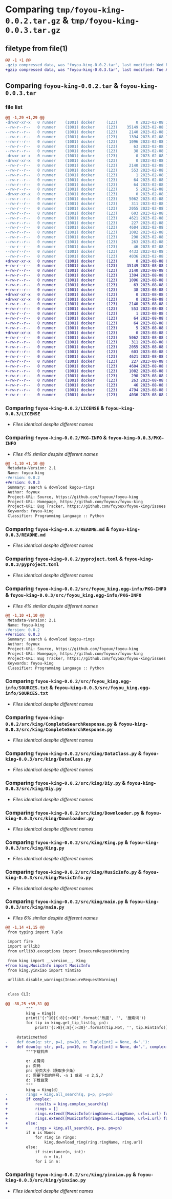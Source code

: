 # Comparing `tmp/foyou-king-0.0.2.tar.gz` & `tmp/foyou-king-0.0.3.tar.gz`

## filetype from file(1)

```diff
@@ -1 +1 @@
-gzip compressed data, was "foyou-king-0.0.2.tar", last modified: Wed Feb  8 11:30:39 2023, max compression
+gzip compressed data, was "foyou-king-0.0.3.tar", last modified: Tue Aug  8 08:28:48 2023, max compression
```

## Comparing `foyou-king-0.0.2.tar` & `foyou-king-0.0.3.tar`

### file list

```diff
@@ -1,29 +1,29 @@
-drwxr-xr-x   0 runner    (1001) docker     (123)        0 2023-02-08 11:30:39.921274 foyou-king-0.0.2/
--rw-r--r--   0 runner    (1001) docker     (123)    35149 2023-02-08 11:30:32.000000 foyou-king-0.0.2/LICENSE
--rw-r--r--   0 runner    (1001) docker     (123)     2140 2023-02-08 11:30:39.921274 foyou-king-0.0.2/PKG-INFO
--rw-r--r--   0 runner    (1001) docker     (123)     1394 2023-02-08 11:30:32.000000 foyou-king-0.0.2/README.md
--rw-r--r--   0 runner    (1001) docker     (123)     1096 2023-02-08 11:30:32.000000 foyou-king-0.0.2/pyproject.toml
--rw-r--r--   0 runner    (1001) docker     (123)       63 2023-02-08 11:30:32.000000 foyou-king-0.0.2/requirements.txt
--rw-r--r--   0 runner    (1001) docker     (123)       38 2023-02-08 11:30:39.921274 foyou-king-0.0.2/setup.cfg
-drwxr-xr-x   0 runner    (1001) docker     (123)        0 2023-02-08 11:30:39.917274 foyou-king-0.0.2/src/
-drwxr-xr-x   0 runner    (1001) docker     (123)        0 2023-02-08 11:30:39.917274 foyou-king-0.0.2/src/foyou_king.egg-info/
--rw-r--r--   0 runner    (1001) docker     (123)     2140 2023-02-08 11:30:39.000000 foyou-king-0.0.2/src/foyou_king.egg-info/PKG-INFO
--rw-r--r--   0 runner    (1001) docker     (123)      553 2023-02-08 11:30:39.000000 foyou-king-0.0.2/src/foyou_king.egg-info/SOURCES.txt
--rw-r--r--   0 runner    (1001) docker     (123)        1 2023-02-08 11:30:39.000000 foyou-king-0.0.2/src/foyou_king.egg-info/dependency_links.txt
--rw-r--r--   0 runner    (1001) docker     (123)       64 2023-02-08 11:30:39.000000 foyou-king-0.0.2/src/foyou_king.egg-info/entry_points.txt
--rw-r--r--   0 runner    (1001) docker     (123)       64 2023-02-08 11:30:39.000000 foyou-king-0.0.2/src/foyou_king.egg-info/requires.txt
--rw-r--r--   0 runner    (1001) docker     (123)        5 2023-02-08 11:30:39.000000 foyou-king-0.0.2/src/foyou_king.egg-info/top_level.txt
-drwxr-xr-x   0 runner    (1001) docker     (123)        0 2023-02-08 11:30:39.921274 foyou-king-0.0.2/src/king/
--rw-r--r--   0 runner    (1001) docker     (123)     5062 2023-02-08 11:30:32.000000 foyou-king-0.0.2/src/king/CompleteSearchResponse.py
--rw-r--r--   0 runner    (1001) docker     (123)      311 2023-02-08 11:30:32.000000 foyou-king-0.0.2/src/king/Config.py
--rw-r--r--   0 runner    (1001) docker     (123)     2055 2023-02-08 11:30:32.000000 foyou-king-0.0.2/src/king/DataClass.py
--rw-r--r--   0 runner    (1001) docker     (123)      603 2023-02-08 11:30:32.000000 foyou-king-0.0.2/src/king/Diy.py
--rw-r--r--   0 runner    (1001) docker     (123)     4621 2023-02-08 11:30:32.000000 foyou-king-0.0.2/src/king/Downloader.py
--rw-r--r--   0 runner    (1001) docker     (123)      227 2023-02-08 11:30:32.000000 foyou-king-0.0.2/src/king/Image.py
--rw-r--r--   0 runner    (1001) docker     (123)     4604 2023-02-08 11:30:32.000000 foyou-king-0.0.2/src/king/King.py
--rw-r--r--   0 runner    (1001) docker     (123)     1082 2023-02-08 11:30:32.000000 foyou-king-0.0.2/src/king/MusicInfo.py
--rw-r--r--   0 runner    (1001) docker     (123)      290 2023-02-08 11:30:32.000000 foyou-king-0.0.2/src/king/TipResponse.py
--rw-r--r--   0 runner    (1001) docker     (123)      263 2023-02-08 11:30:32.000000 foyou-king-0.0.2/src/king/Tracker.py
--rw-r--r--   0 runner    (1001) docker     (123)       46 2023-02-08 11:30:39.000000 foyou-king-0.0.2/src/king/__init__.py
--rw-r--r--   0 runner    (1001) docker     (123)     4433 2023-02-08 11:30:32.000000 foyou-king-0.0.2/src/king/main.py
--rw-r--r--   0 runner    (1001) docker     (123)     4036 2023-02-08 11:30:32.000000 foyou-king-0.0.2/src/king/yinxiao.py
+drwxr-xr-x   0 runner    (1001) docker     (123)        0 2023-08-08 08:28:48.862095 foyou-king-0.0.3/
+-rw-r--r--   0 runner    (1001) docker     (123)    35149 2023-08-08 08:28:41.000000 foyou-king-0.0.3/LICENSE
+-rw-r--r--   0 runner    (1001) docker     (123)     2140 2023-08-08 08:28:48.862095 foyou-king-0.0.3/PKG-INFO
+-rw-r--r--   0 runner    (1001) docker     (123)     1394 2023-08-08 08:28:41.000000 foyou-king-0.0.3/README.md
+-rw-r--r--   0 runner    (1001) docker     (123)     1096 2023-08-08 08:28:41.000000 foyou-king-0.0.3/pyproject.toml
+-rw-r--r--   0 runner    (1001) docker     (123)       63 2023-08-08 08:28:41.000000 foyou-king-0.0.3/requirements.txt
+-rw-r--r--   0 runner    (1001) docker     (123)       38 2023-08-08 08:28:48.862095 foyou-king-0.0.3/setup.cfg
+drwxr-xr-x   0 runner    (1001) docker     (123)        0 2023-08-08 08:28:48.858095 foyou-king-0.0.3/src/
+drwxr-xr-x   0 runner    (1001) docker     (123)        0 2023-08-08 08:28:48.862095 foyou-king-0.0.3/src/foyou_king.egg-info/
+-rw-r--r--   0 runner    (1001) docker     (123)     2140 2023-08-08 08:28:48.000000 foyou-king-0.0.3/src/foyou_king.egg-info/PKG-INFO
+-rw-r--r--   0 runner    (1001) docker     (123)      553 2023-08-08 08:28:48.000000 foyou-king-0.0.3/src/foyou_king.egg-info/SOURCES.txt
+-rw-r--r--   0 runner    (1001) docker     (123)        1 2023-08-08 08:28:48.000000 foyou-king-0.0.3/src/foyou_king.egg-info/dependency_links.txt
+-rw-r--r--   0 runner    (1001) docker     (123)       64 2023-08-08 08:28:48.000000 foyou-king-0.0.3/src/foyou_king.egg-info/entry_points.txt
+-rw-r--r--   0 runner    (1001) docker     (123)       64 2023-08-08 08:28:48.000000 foyou-king-0.0.3/src/foyou_king.egg-info/requires.txt
+-rw-r--r--   0 runner    (1001) docker     (123)        5 2023-08-08 08:28:48.000000 foyou-king-0.0.3/src/foyou_king.egg-info/top_level.txt
+drwxr-xr-x   0 runner    (1001) docker     (123)        0 2023-08-08 08:28:48.862095 foyou-king-0.0.3/src/king/
+-rw-r--r--   0 runner    (1001) docker     (123)     5062 2023-08-08 08:28:41.000000 foyou-king-0.0.3/src/king/CompleteSearchResponse.py
+-rw-r--r--   0 runner    (1001) docker     (123)      311 2023-08-08 08:28:41.000000 foyou-king-0.0.3/src/king/Config.py
+-rw-r--r--   0 runner    (1001) docker     (123)     2055 2023-08-08 08:28:41.000000 foyou-king-0.0.3/src/king/DataClass.py
+-rw-r--r--   0 runner    (1001) docker     (123)      603 2023-08-08 08:28:41.000000 foyou-king-0.0.3/src/king/Diy.py
+-rw-r--r--   0 runner    (1001) docker     (123)     4621 2023-08-08 08:28:41.000000 foyou-king-0.0.3/src/king/Downloader.py
+-rw-r--r--   0 runner    (1001) docker     (123)      227 2023-08-08 08:28:41.000000 foyou-king-0.0.3/src/king/Image.py
+-rw-r--r--   0 runner    (1001) docker     (123)     4604 2023-08-08 08:28:41.000000 foyou-king-0.0.3/src/king/King.py
+-rw-r--r--   0 runner    (1001) docker     (123)     1082 2023-08-08 08:28:41.000000 foyou-king-0.0.3/src/king/MusicInfo.py
+-rw-r--r--   0 runner    (1001) docker     (123)      290 2023-08-08 08:28:41.000000 foyou-king-0.0.3/src/king/TipResponse.py
+-rw-r--r--   0 runner    (1001) docker     (123)      263 2023-08-08 08:28:41.000000 foyou-king-0.0.3/src/king/Tracker.py
+-rw-r--r--   0 runner    (1001) docker     (123)       46 2023-08-08 08:28:48.000000 foyou-king-0.0.3/src/king/__init__.py
+-rw-r--r--   0 runner    (1001) docker     (123)     4794 2023-08-08 08:28:41.000000 foyou-king-0.0.3/src/king/main.py
+-rw-r--r--   0 runner    (1001) docker     (123)     4036 2023-08-08 08:28:41.000000 foyou-king-0.0.3/src/king/yinxiao.py
```

### Comparing `foyou-king-0.0.2/LICENSE` & `foyou-king-0.0.3/LICENSE`

 * *Files identical despite different names*

### Comparing `foyou-king-0.0.2/PKG-INFO` & `foyou-king-0.0.3/PKG-INFO`

 * *Files 4% similar despite different names*

```diff
@@ -1,10 +1,10 @@
 Metadata-Version: 2.1
 Name: foyou-king
-Version: 0.0.2
+Version: 0.0.3
 Summary: search & download kugou-rings
 Author: foyoux
 Project-URL: Source, https://github.com/foyoux/foyou-king
 Project-URL: Homepage, https://github.com/foyoux/foyou-king
 Project-URL: Bug Tracker, https://github.com/foyoux/foyou-king/issues
 Keywords: foyou-king
 Classifier: Programming Language :: Python
```

### Comparing `foyou-king-0.0.2/README.md` & `foyou-king-0.0.3/README.md`

 * *Files identical despite different names*

### Comparing `foyou-king-0.0.2/pyproject.toml` & `foyou-king-0.0.3/pyproject.toml`

 * *Files identical despite different names*

### Comparing `foyou-king-0.0.2/src/foyou_king.egg-info/PKG-INFO` & `foyou-king-0.0.3/src/foyou_king.egg-info/PKG-INFO`

 * *Files 4% similar despite different names*

```diff
@@ -1,10 +1,10 @@
 Metadata-Version: 2.1
 Name: foyou-king
-Version: 0.0.2
+Version: 0.0.3
 Summary: search & download kugou-rings
 Author: foyoux
 Project-URL: Source, https://github.com/foyoux/foyou-king
 Project-URL: Homepage, https://github.com/foyoux/foyou-king
 Project-URL: Bug Tracker, https://github.com/foyoux/foyou-king/issues
 Keywords: foyou-king
 Classifier: Programming Language :: Python
```

### Comparing `foyou-king-0.0.2/src/foyou_king.egg-info/SOURCES.txt` & `foyou-king-0.0.3/src/foyou_king.egg-info/SOURCES.txt`

 * *Files identical despite different names*

### Comparing `foyou-king-0.0.2/src/king/CompleteSearchResponse.py` & `foyou-king-0.0.3/src/king/CompleteSearchResponse.py`

 * *Files identical despite different names*

### Comparing `foyou-king-0.0.2/src/king/DataClass.py` & `foyou-king-0.0.3/src/king/DataClass.py`

 * *Files identical despite different names*

### Comparing `foyou-king-0.0.2/src/king/Diy.py` & `foyou-king-0.0.3/src/king/Diy.py`

 * *Files identical despite different names*

### Comparing `foyou-king-0.0.2/src/king/Downloader.py` & `foyou-king-0.0.3/src/king/Downloader.py`

 * *Files identical despite different names*

### Comparing `foyou-king-0.0.2/src/king/King.py` & `foyou-king-0.0.3/src/king/King.py`

 * *Files identical despite different names*

### Comparing `foyou-king-0.0.2/src/king/MusicInfo.py` & `foyou-king-0.0.3/src/king/MusicInfo.py`

 * *Files identical despite different names*

### Comparing `foyou-king-0.0.2/src/king/main.py` & `foyou-king-0.0.3/src/king/main.py`

 * *Files 6% similar despite different names*

```diff
@@ -1,14 +1,15 @@
 from typing import Tuple
 
 import fire
 import urllib3
 from urllib3.exceptions import InsecureRequestWarning
 
 from king import __version__, King
+from king.MusicInfo import MusicInfo
 from king.yinxiao import YinXiao
 
 urllib3.disable_warnings(InsecureRequestWarning)
 
 
 class CLI:
 
@@ -38,25 +39,31 @@
         """
         king = King()
         print('{:^10}{:8}{:<30}'.format('热度', '', '搜索词'))
         for tip in king.get_tip_list(q, pn):
             print('{:>8}{:8}{:<30}'.format(tip.Hot, '', tip.HintInfo))
 
     @staticmethod
-    def down(q: str, p=1, pn=10, n: Tuple[int] = None, d='.'):
+    def down(q: str, p=1, pn=10, n: Tuple[int] = None, d='.', complex: bool = False):
         """下载铃声
 
         q: 关键词
         p: 页码
         pn: 分页大小（获取多少条）
         n: 需要下载的序号，-n 1 或者 -n 2,5,7
         d: 下载目录
         """
         king = King(d)
-        rings = king.all_search(q, p=p, pn=pn)
+        if complex:
+            results = king.complex_search(q)
+            rings = []
+            rings.extend([MusicInfo(ringName=i.ringName, url=i.url) for i in results.crbt_list])
+            rings.extend([MusicInfo(ringName=i.ringName, url=i.url) for i in results.audio_list])
+        else:
+            rings = king.all_search(q, p=p, pn=pn)
         if n is None:
             for ring in rings:
                 king.download_ring(ring.ringName, ring.url)
         else:
             if isinstance(n, int):
                 n = (n,)
             for i in n:
```

### Comparing `foyou-king-0.0.2/src/king/yinxiao.py` & `foyou-king-0.0.3/src/king/yinxiao.py`

 * *Files identical despite different names*

